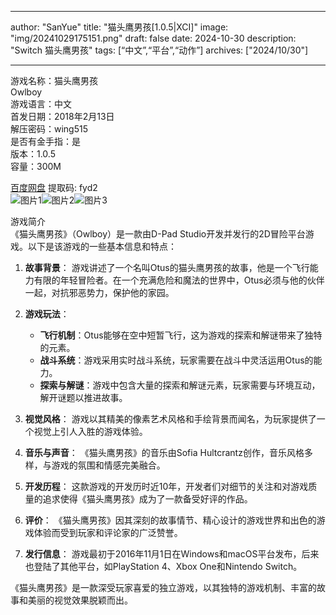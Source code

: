 
---
author: "SanYue"
title: "猫头鹰男孩[1.0.5|XCI]"
image: "img/20241029175151.png"
draft: false
date: 2024-10-30
description: "Switch 猫头鹰男孩"
tags: [“中文”,“平台”,“动作”]
archives: ["2024/10/30"]

---

游戏名称：猫头鹰男孩   
Owlboy    
游戏语言：中文  
首发日期：2018年2月13日  
解压密码：wing515  
是否有金手指：是  
版本：1.0.5   
容量：300M

[百度网盘](https://pan.baidu.com/s/18_g2nQGKZ3WSIJ6lCuFv9A) 提取码: fyd2  
![图片1](img/be3c58c5e71.jpg)![图片2](img/ddfa576ec.jpg)![图片3](img/9f03e99e9df.jpg)  

游戏简介  
《猫头鹰男孩》（Owlboy）是一款由D-Pad Studio开发并发行的2D冒险平台游戏。以下是该游戏的一些基本信息和特点：

1. **故事背景**：
   游戏讲述了一个名叫Otus的猫头鹰男孩的故事，他是一个飞行能力有限的年轻冒险者。在一个充满危险和魔法的世界中，Otus必须与他的伙伴一起，对抗邪恶势力，保护他的家园。

2. **游戏玩法**：
   - **飞行机制**：Otus能够在空中短暂飞行，这为游戏的探索和解谜带来了独特的元素。
   - **战斗系统**：游戏采用实时战斗系统，玩家需要在战斗中灵活运用Otus的能力。
   - **探索与解谜**：游戏中包含大量的探索和解谜元素，玩家需要与环境互动，解开谜题以推进故事。

3. **视觉风格**：
   游戏以其精美的像素艺术风格和手绘背景而闻名，为玩家提供了一个视觉上引人入胜的游戏体验。

4. **音乐与声音**：
   《猫头鹰男孩》的音乐由Sofia Hultcrantz创作，音乐风格多样，与游戏的氛围和情感完美融合。

5. **开发历程**：
   这款游戏的开发历时近10年，开发者们对细节的关注和对游戏质量的追求使得《猫头鹰男孩》成为了一款备受好评的作品。

6. **评价**：
   《猫头鹰男孩》因其深刻的故事情节、精心设计的游戏世界和出色的游戏体验而受到玩家和评论家的广泛赞誉。

7. **发行信息**：
   游戏最初于2016年11月1日在Windows和macOS平台发布，后来也登陆了其他平台，如PlayStation 4、Xbox One和Nintendo Switch。

《猫头鹰男孩》是一款深受玩家喜爱的独立游戏，以其独特的游戏机制、丰富的故事和美丽的视觉效果脱颖而出。
